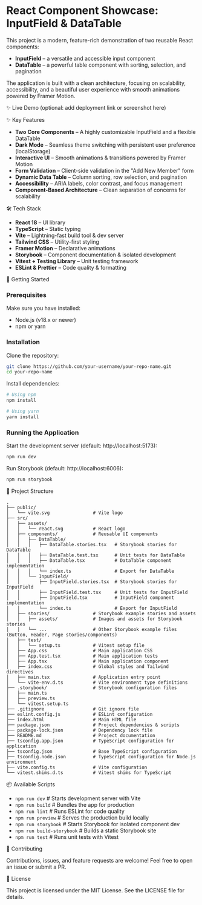 # React Component Showcase: InputField & DataTable

This project is a modern, feature-rich demonstration of two reusable React components:

-   **InputField** – a versatile and accessible input component
-   **DataTable** – a powerful table component with sorting, selection, and pagination

The application is built with a clean architecture, focusing on scalability, accessibility, and a beautiful user experience with smooth animations powered by Framer Motion.

✨ Live Demo (optional: add deployment link or screenshot here)

✨ Key Features

-   **Two Core Components** – A highly customizable InputField and a flexible DataTable
-   **Dark Mode** – Seamless theme switching with persistent user preference (localStorage)
-   **Interactive UI** – Smooth animations & transitions powered by Framer Motion
-   **Form Validation** – Client-side validation in the "Add New Member" form
-   **Dynamic Data Table** – Column sorting, row selection, and pagination
-   **Accessibility** – ARIA labels, color contrast, and focus management
-   **Component-Based Architecture** – Clean separation of concerns for scalability

🛠️ Tech Stack

-   **React 18** – UI library
-   **TypeScript** – Static typing
-   **Vite** – Lightning-fast build tool & dev server
-   **Tailwind CSS** – Utility-first styling
-   **Framer Motion** – Declarative animations
-   **Storybook** – Component documentation & isolated development
-   **Vitest + Testing Library** – Unit testing framework
-   **ESLint & Prettier** – Code quality & formatting

🚀 Getting Started

### Prerequisites

Make sure you have installed:

-   Node.js (v18.x or newer)
-   npm or yarn

### Installation

Clone the repository:

```bash
git clone https://github.com/your-username/your-repo-name.git
cd your-repo-name
```

Install dependencies:

```bash
# Using npm
npm install

# Using yarn
yarn install
```

### Running the Application

Start the development server (default: http://localhost:5173):

```bash
npm run dev
```

Run Storybook (default: http://localhost:6006):

```bash
npm run storybook
```

📁 Project Structure

```
.
├── public/
│   └── vite.svg                # Vite logo
├── src/
│   ├── assets/
│   │   └── react.svg           # React logo
│   ├── components/             # Reusable UI components
│   │   ├── DataTable/
│   │   │   ├── DataTable.stories.tsx   # Storybook stories for DataTable
│   │   │   ├── DataTable.test.tsx      # Unit tests for DataTable
│   │   │   ├── DataTable.tsx           # DataTable component implementation
│   │   │   └── index.ts                # Export for DataTable
│   │   └── InputField/
│   │       ├── InputField.stories.tsx  # Storybook stories for InputField
│   │       ├── InputField.test.tsx     # Unit tests for InputField
│   │       ├── InputField.tsx          # InputField component implementation
│   │       └── index.ts                # Export for InputField
│   ├── stories/                # Storybook example stories and assets
│   │   ├── assets/             # Images and assets for Storybook stories
│   │   └── ...                 # Other Storybook example files (Button, Header, Page stories/components)
│   ├── test/
│   │   └── setup.ts            # Vitest setup file
│   ├── App.css                 # Main application CSS
│   ├── App.test.tsx            # Main application tests
│   ├── App.tsx                 # Main application component
│   ├── index.css               # Global styles and Tailwind directives
│   ├── main.tsx                # Application entry point
│   └── vite-env.d.ts           # Vite environment type definitions
├── .storybook/                 # Storybook configuration files
│   ├── main.ts
│   ├── preview.ts
│   └── vitest.setup.ts
├── .gitignore                  # Git ignore file
├── eslint.config.js            # ESLint configuration
├── index.html                  # Main HTML file
├── package.json                # Project dependencies & scripts
├── package-lock.json           # Dependency lock file
├── README.md                   # Project documentation
├── tsconfig.app.json           # TypeScript configuration for application
├── tsconfig.json               # Base TypeScript configuration
├── tsconfig.node.json          # TypeScript configuration for Node.js environment
├── vite.config.ts              # Vite configuration
└── vitest.shims.d.ts           # Vitest shims for TypeScript
```

📦 Available Scripts

-   `npm run dev`             # Starts development server with Vite
-   `npm run build`           # Bundles the app for production
-   `npm run lint`            # Runs ESLint for code quality
-   `npm run preview`         # Serves the production build locally
-   `npm run storybook`       # Starts Storybook for isolated component dev
-   `npm run build-storybook` # Builds a static Storybook site
-   `npm run test`            # Runs unit tests with Vitest

🤝 Contributing

Contributions, issues, and feature requests are welcome!
Feel free to open an issue or submit a PR.

📄 License

This project is licensed under the MIT License.
See the LICENSE file for details.
